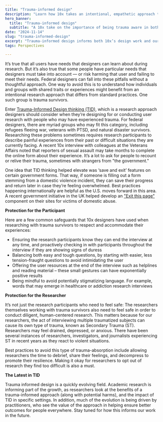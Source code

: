 ```yaml
---
title: "Trauma-informed design"
description: "Learn how 10x takes an intentional, empathetic approach to design and research."
hero_banner:
  title: "Trauma-informed design"
  subtitle: "A 10x take on the importance of being trauma aware in both research and design in the digital space."
date: "2024-11-14"
slug: "trauma-informed-design"
excerpt: "Trauma-informed design informs both 10x’s design work and our user research, to help create respectful and empathetic digital experiences."
tags: Perspectives

---
```

It’s true that all users have needs that designers can learn about during research. But it’s also true that some people have particular needs that designers must take into account  —  or risk harming that user and failing to meet their needs. Federal designers can fall into these pitfalls without a thoughtful approach. One way to avoid this is to understand how individuals and groups with shared traits or experiences might benefit from an intentional research approach that differs from standard practices. One such group is trauma survivors.

Enter <a class="usa-link--external" rel="noreferrer" href="https://ncsacw.acf.hhs.gov/userfiles/files/SAMHSA_Trauma.pdf">Trauma-Informed Design thinking (TID)</a>, which is a research approach designers should consider when they’re designing for or conducting user research with people who may have experienced trauma. For federal designers, there are myriad groups who may fit this category, including refugees fleeing war, veterans with PTSD, and natural disaster survivors. Researching these problems sometimes requires research participants to describe painful experiences from their past or difficult situations they are currently facing. A recent 10x interview with colleagues at the Veterans Affairs noted that reporters of sexual assault may take months to complete the online form about their experience. It’s a lot to ask for people to recount or relive their trauma, sometimes with strangers from "the government."

One idea that TID thinking helped elevate was ‘save and exit’ features on certain government forms. That way, if someone is filling out a form stemming from a domestic violence incident, they can save their progress and return later in case they’re feeling overwhelmed. Best practices happening internationally are helpful as the U.S. moves forward in this area. A recent government initiative in the UK helped develop an <a class="usa-link--external" rel="noreferrer" href="https://design-system.service.gov.uk/components/exit-this-page/">"Exit this page"</a> component on their sites for victims of domestic abuse.
 
**Protection for the Participant**

Here are a few common safeguards that 10x designers have used when researching with trauma survivors to respect and accommodate their experiences:

- Ensuring the research participants know they can end the interview at any time, and proactively checking in with participants throughout the interview if they are showing signs of duress
- Balancing both easy and tough questions, by starting with easier, less tension-fraught questions to avoid intimidating the user
- Offering the user resources at the end of the interview such as helplines and reading material – these small gestures can have exponentially positive results
- Being mindful to avoid potentially stigmatizing language. For example, words that may emerge in healthcare or addiction research interviews

**Protection for the Researcher**

It’s not just the research participants who need to feel safe: The researchers themselves working with trauma survivors also need to feel safe in order to conduct diligent, human-centered research. This matters because for our researchers, the act of interviewing multiple traumatized subjects can cause its own type of trauma, known as Secondary Trauma (ST). Researchers may feel drained, depressed, or anxious. There have been several instances of researchers, investigators, and journalists experiencing ST in recent years as they react to violent situations. 

Best practices to avoid this type of trauma-absorption include allowing researchers the time to debrief, share their feelings, and decompress to promote their resilience. Making it okay for researchers to opt out of research they find too difficult is also a must.
 
**The Latest in TID**
 
Trauma informed design is a quickly evolving field. Academic research is informing part of the growth, as researchers look at the benefits of a trauma-informed approach (along with potential harms), and the impact of TID in specific settings. In addition, much of the evolution is being driven by practitioners, who see the value of the approach in helping ensure better outcomes for people everywhere. Stay tuned for how this informs our work in the future.


